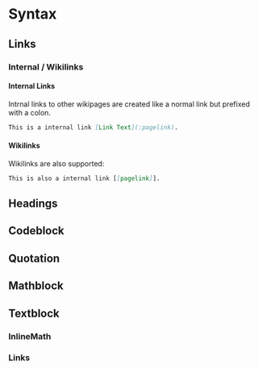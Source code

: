 # Syntax

## Links
### Internal / Wikilinks
#### Internal Links
Intrnal links to other wikipages are created like a normal link but prefixed with a colon.

``` md
This is a internal link [Link Text](:pagelink).
```

#### Wikilinks 

Wikilinks are also supported:

``` md
This is also a internal link [[pagelink]].
```

## Headings
## Codeblock
## Quotation
## Mathblock
## Textblock
### InlineMath
### Links